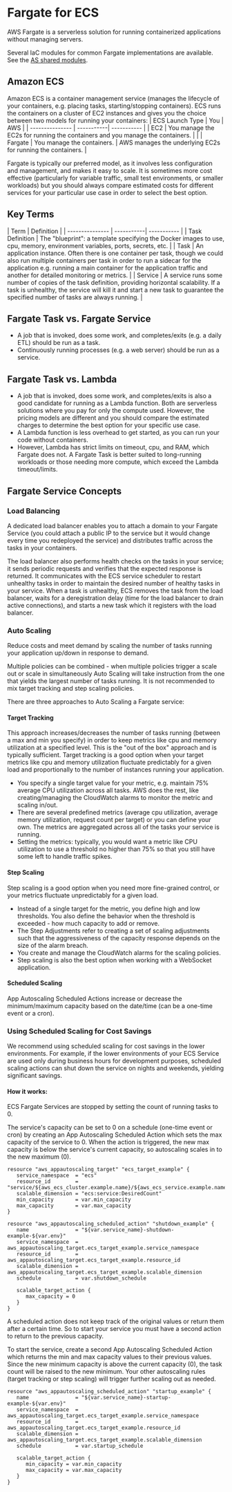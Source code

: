# Fargate for ECS
AWS Fargate is a serverless solution for running containerized applications without managing servers. 

Several IaC modules for common Fargate implementations are available. See the [AS shared modules](../iac/available-modules.md).

## Amazon ECS
Amazon ECS is a container management service (manages the lifecycle of your containers, e.g. placing tasks, starting/stopping containers). ECS runs the containers on a cluster of EC2 instances and gives you the choice between two models for running your containers: 
| ECS Launch Type | You | AWS |
| --------------- | -----------| ----------- |
| EC2 | You manage the EC2s for running the containers and you manage the containers. | |
| Fargate | You manage the containers. | AWS manages the underlying EC2s for running the containers. |

Fargate is typically our preferred model, as it involves less configuration and management, and makes it easy to scale. It is sometimes more cost effective (particularly for variable traffic, small test environments, or smaller workloads) but you should always compare estimated costs for different services for your particular use case in order to select the best option. 

## Key Terms
| Term | Definition |
| --------------- | -----------| ----------- |
| Task Definition | The "blueprint": a template specifying the Docker images to use, cpu, memory, environment variables, ports, secrets, etc. |
| Task | An application instance. Often there is one container per task, though we could also run multiple containers per task in order to run a sidecar for the application e.g. running a main container for the application traffic and another for detailed monitoring or metrics. |
| Service | A service runs some number of copies of the task definition, providing horizontal scalability. If a task is unhealthy, the service will kill it and start a new task to guarantee the specified number of tasks are always running. |

## Fargate Task vs. Fargate Service
   - A job that is invoked, does some work, and completes/exits (e.g. a daily ETL) should be run as a task.
   - Continuously running processes (e.g. a web server) should be run as a service. 

## Fargate Task vs. Lambda
   - A job that is invoked, does some work, and completes/exits is also a good candidate for running as a Lambda function. Both are serverless solutions where you pay for only the compute used. However, the pricing models are different and you should compare the estimated charges to determine the best option for your specific use case. 
   - A Lambda function is less overhead to get started, as you can run your code without containers. 
   - However, Lambda has strict limits on timeout, cpu, and RAM, which Fargate does not. A Fargate Task is better suited to long-running workloads or those needing more compute, which exceed the Lambda timeout/limits.

## Fargate Service Concepts
### Load Balancing
A dedicated load balancer enables you to attach a domain to your Fargate Service (you could attach a public IP to the service but it would change every time you redeployed the service) and distributes traffic across the tasks in your containers. 

The load balancer also performs health checks on the tasks in your service; it sends periodic requests and verifies that the expected response is returned. It communicates with the ECS service scheduler to restart unhealthy tasks in order to maintain the desired number of healthy tasks in your service. When a task is unhealthy, ECS removes the task from the load balancer, waits for a deregistration delay (time for the load balancer to drain active connections), and starts a new task which it registers with the load balancer. 

### Auto Scaling
Reduce costs and meet demand by scaling the number of tasks running your application up/down in response to demand.

Multiple policies can be combined - when multiple policies trigger a scale out or scale in simultaneously Auto Scaling will take instruction from the one that yields the largest number of tasks running. It is not recommended to mix target tracking and step scaling policies.

There are three approaches to Auto Scaling a Fargate service:
#### Target Tracking
This approach increases/decreases the number of tasks running (between a max and min you specify) in order to keep metrics like cpu and memory utilization at a specified level. This is the "out of the box" approach and is typically sufficient. Target tracking is a good option when your target metrics like cpu and memory utilization fluctuate predictably for a given load and proportionally to the number of instances running your application. 
- You specify a single target value for your metric, e.g. maintain 75% average CPU utilization across all tasks. AWS does the rest, like creating/managing the CloudWatch alarms to monitor the metric and scaling in/out. 
- There are several predefined metrics (average cpu utilization, average memory utilization, request count per target) or you can define your own. The metrics are aggregated across all of the tasks your service is running.
- Setting the metrics: typically, you would want a metric like CPU utilization to use a threshold no higher than 75% so that you still have some left to handle traffic spikes. 

#### Step Scaling
Step scaling is a good option when you need more fine-grained control, or your metrics fluctuate unpredictably for a given load.
 - Instead of a single target for the metric, you define high and low thresholds. You also define the behavior when the threshold is exceeded - how much capacity to add or remove. 
 - The Step Adjustments refer to creating a set of scaling adjustments such that the aggressiveness of the capacity response depends on the size of the alarm breach. 
 - You create and manage the CloudWatch alarms for the scaling policies. 
 - Step scaling is also the best option when working with a WebSocket application.

#### Scheduled Scaling
App Autoscaling Scheduled Actions increase or decrease the minimum/maximum capacity based on the date/time (can be a one-time event or a cron).
### Using Scheduled Scaling for Cost Savings
We recommend using scheduled scaling for cost savings in the lower environments. For example, if the lower environments of your ECS Service are used only during business hours for development purposes, scheduled scaling actions can shut down the service on nights and weekends, yielding significant savings. 

#### How it works: 
ECS Fargate Services are stopped by setting the count of running tasks to 0. 

The service's capacity can be set to 0 on a schedule (one-time event or cron) by creating an App Autoscaling Scheduled Action which sets the max capacity of the service to 0. When the action is triggered, the new max capacity is below the service's current capacity, so autoscaling scales in to the new maximum (0). 
   ```hcl
   resource "aws_appautoscaling_target" "ecs_target_example" {
      service_namespace  = "ecs"
      resource_id        = "service/${aws_ecs_cluster.example.name}/${aws_ecs_service.example.name}"
      scalable_dimension = "ecs:service:DesiredCount"
      min_capacity       = var.min_capacity
      max_capacity       = var.max_capacity
   }

   resource "aws_appautoscaling_scheduled_action" "shutdown_example" {
      name               = "${var.service_name}-shutdown-example-${var.env}"
      service_namespace  = aws_appautoscaling_target.ecs_target_example.service_namespace
      resource_id        = aws_appautoscaling_target.ecs_target_example.resource_id
      scalable_dimension = aws_appautoscaling_target.ecs_target_example.scalable_dimension
      schedule           = var.shutdown_schedule
      
      scalable_target_action {
         max_capacity = 0
      }
   }
   ```
A scheduled action does not keep track of the original values or return them after a certain time. So to start your service you must have a second action to return to the previous capacity. 

To start the service, create a second App Autoscaling Scheduled Action which returns the min and max capacity values to their previous values. Since the new minimum capacity is above the current capacity (0), the task count will be raised to the new minimum. Your other autoscaling rules (target tracking or step scaling) will trigger further scaling out as needed.
   ```hcl
   resource "aws_appautoscaling_scheduled_action" "startup_example" {
      name               = "${var.service_name}-startup-example-${var.env}"
      service_namespace  = aws_appautoscaling_target.ecs_target_example.service_namespace
      resource_id        = aws_appautoscaling_target.ecs_target_example.resource_id
      scalable_dimension = aws_appautoscaling_target.ecs_target_example.scalable_dimension
      schedule           = var.startup_schedule

      scalable_target_action {
         min_capacity = var.min_capacity 
         max_capacity = var.max_capacity
      }
   }
   ```

  

